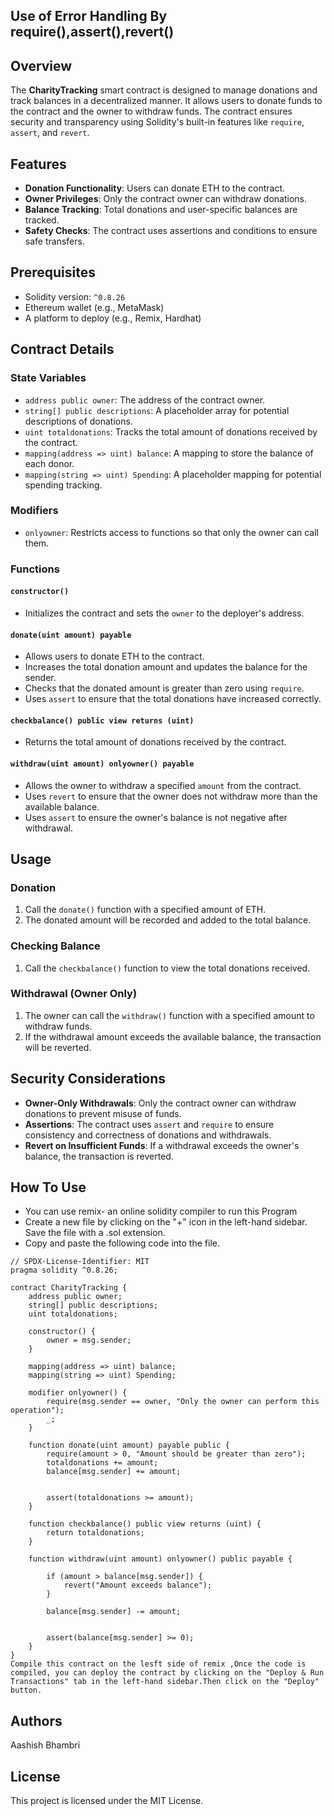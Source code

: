 ## Use of Error Handling By require(),assert(),revert()

## Overview
The **CharityTracking** smart contract is designed to manage donations and track balances in a decentralized manner. It allows users to donate funds to the contract and the owner to withdraw funds. The contract ensures security and transparency using Solidity's built-in features like `require`, `assert`, and `revert`.

## Features
- **Donation Functionality**: Users can donate ETH to the contract.
- **Owner Privileges**: Only the contract owner can withdraw donations.
- **Balance Tracking**: Total donations and user-specific balances are tracked.
- **Safety Checks**: The contract uses assertions and conditions to ensure safe transfers.

## Prerequisites
- Solidity version: `^0.8.26`
- Ethereum wallet (e.g., MetaMask)
- A platform to deploy (e.g., Remix, Hardhat)

## Contract Details

### State Variables
- `address public owner`: The address of the contract owner.
- `string[] public descriptions`: A placeholder array for potential descriptions of donations.
- `uint totaldonations`: Tracks the total amount of donations received by the contract.
- `mapping(address => uint) balance`: A mapping to store the balance of each donor.
- `mapping(string => uint) Spending`: A placeholder mapping for potential spending tracking.

### Modifiers
- `onlyowner`: Restricts access to functions so that only the owner can call them.

### Functions

#### `constructor()`
- Initializes the contract and sets the `owner` to the deployer's address.

#### `donate(uint amount) payable`
- Allows users to donate ETH to the contract.
- Increases the total donation amount and updates the balance for the sender.
- Checks that the donated amount is greater than zero using `require`.
- Uses `assert` to ensure that the total donations have increased correctly.

#### `checkbalance() public view returns (uint)`
- Returns the total amount of donations received by the contract.

#### `withdraw(uint amount) onlyowner() payable`
- Allows the owner to withdraw a specified `amount` from the contract.
- Uses `revert` to ensure that the owner does not withdraw more than the available balance.
- Uses `assert` to ensure the owner's balance is not negative after withdrawal.

## Usage

### Donation
1. Call the `donate()` function with a specified amount of ETH.
2. The donated amount will be recorded and added to the total balance.

### Checking Balance
1. Call the `checkbalance()` function to view the total donations received.

### Withdrawal (Owner Only)
1. The owner can call the `withdraw()` function with a specified amount to withdraw funds.
2. If the withdrawal amount exceeds the available balance, the transaction will be reverted.

## Security Considerations
- **Owner-Only Withdrawals**: Only the contract owner can withdraw donations to prevent misuse of funds.
- **Assertions**: The contract uses `assert` and `require` to ensure consistency and correctness of donations and withdrawals.
- **Revert on Insufficient Funds**: If a withdrawal exceeds the owner's balance, the transaction is reverted.

## How To Use
-  You can use remix- an online solidity compiler to run this Program 
-  Create a new file by clicking on the "+" icon in the left-hand sidebar. Save the file with a .sol extension.
- Copy and paste the following code into the file.
```
// SPDX-License-Identifier: MIT
pragma solidity ^0.8.26;

contract CharityTracking {
    address public owner;
    string[] public descriptions;
    uint totaldonations;

    constructor() {
        owner = msg.sender;
    }

    mapping(address => uint) balance;
    mapping(string => uint) Spending;

    modifier onlyowner() {
        require(msg.sender == owner, "Only the owner can perform this operation");
        _;
    }

    function donate(uint amount) payable public {
        require(amount > 0, "Amount should be greater than zero");
        totaldonations += amount;
        balance[msg.sender] += amount;


        assert(totaldonations >= amount); 
    }

    function checkbalance() public view returns (uint) {
        return totaldonations;
    }

    function withdraw(uint amount) onlyowner() public payable {

        if (amount > balance[msg.sender]) {
            revert("Amount exceeds balance");
        }

        balance[msg.sender] -= amount;

        
        assert(balance[msg.sender] >= 0); 
    }
}
Compile this contract on the lesft side of remix ,Once the code is compiled, you can deploy the contract by clicking on the "Deploy & Run Transactions" tab in the left-hand sidebar.Then click on the "Deploy" button.
```
## Authors
Aashish Bhambri

## License
This project is licensed under the MIT License.
